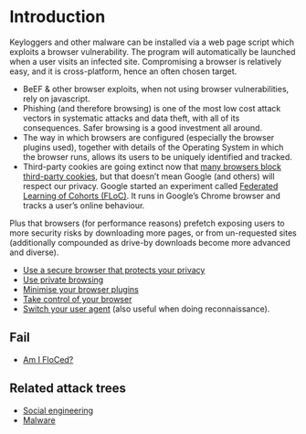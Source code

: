 # Introduction

Keyloggers and other malware can be installed via a web page script which exploits a browser vulnerability. The 
program will automatically be launched when a user visits an infected site. Compromising a browser is relatively easy, 
and it is cross-platform, hence an often chosen target. 

* BeEF & other browser exploits, when not using browser vulnerabilities, rely on javascript.
* Phishing (and therefore browsing) is one of the most low cost attack vectors in systematic attacks and data theft, with all of its consequences. Safer browsing is a good investment all around. 
* The way in which browsers are configured (especially the browser plugins used), together with details of the Operating System in which the browser runs, allows its users to be uniquely identified and tracked. 
* Third-party cookies are going extinct now that [many browsers block third-party cookies](cookies.md), but that doesn’t mean Google (and others) will respect our privacy. Google started an experiment called [Federated Learning of Cohorts (FLoC)](FLoC.md). It runs in Google’s Chrome browser and tracks a user’s online behaviour.

Plus that browsers (for performance reasons) prefetch exposing users to more security risks by downloading more pages, 
or from un-requested sites (additionally compounded as drive-by downloads become more advanced and diverse).

* [Use a secure browser that protects your privacy](browsers.md)
* [Use private browsing](private-browsing.md)
* [Minimise your browser plugins](browser-plugins.md)
* [Take control of your browser](browser-config.md)
* [Switch your user agent](user-agent.md) (also useful when doing reconnaissance).

## Fail

* [Am I FloCed?](aif.md)

## Related attack trees

* [Social engineering](attack-trees:docs/social-engineering/README)
* [Malware](attack-trees:docs/malware/README)
